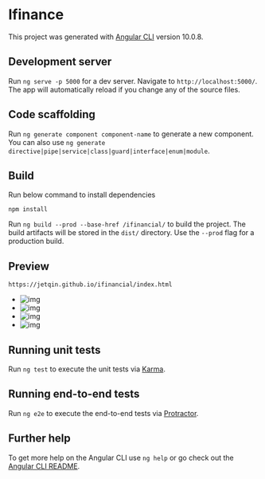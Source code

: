 # Ifinance

This project was generated with [Angular CLI](https://github.com/angular/angular-cli) version 10.0.8.

## Development server

Run `ng serve -p 5000` for a dev server. Navigate to `http://localhost:5000/`. The app will automatically reload if you change any of the source files.

## Code scaffolding

Run `ng generate component component-name` to generate a new component. You can also use `ng generate directive|pipe|service|class|guard|interface|enum|module`.

## Build

Run below command to install dependencies

```
npm install
```

Run `ng build --prod --base-href /ifinancial/` to build the project. The build artifacts will be stored in the `dist/` directory. Use the `--prod` flag for a production build.

## Preview

```
https://jetqin.github.io/ifinancial/index.html
```
+ ![img](https://user-images.githubusercontent.com/834055/225368471-f35663b7-0178-4fed-be25-b66ebaed850a.png)
+ ![img](https://user-images.githubusercontent.com/834055/225368463-36d0312a-344c-42c8-a0c8-7970f2010e9d.png)
+ ![img](https://user-images.githubusercontent.com/834055/225368459-2703a1cf-cbf5-4678-a164-cf41b6019282.png)
+ ![img](https://user-images.githubusercontent.com/834055/225368442-c3736d69-07fd-472c-9855-c861183c37df.png)

## Running unit tests

Run `ng test` to execute the unit tests via [Karma](https://karma-runner.github.io).

## Running end-to-end tests

Run `ng e2e` to execute the end-to-end tests via [Protractor](http://www.protractortest.org/).

## Further help

To get more help on the Angular CLI use `ng help` or go check out the [Angular CLI README](https://github.com/angular/angular-cli/blob/master/README.md).
